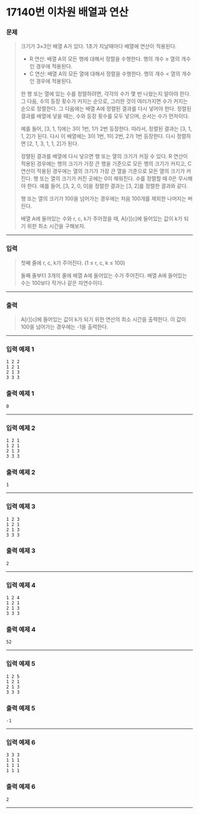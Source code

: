 # 17140번 이차원 배열과 연산

### 문제

> 크기가 3×3인 배열 A가 있다. 1초가 지날때마다 배열에 연산이 적용된다.
>
> - R 연산: 배열 A의 모든 행에 대해서 정렬을 수행한다. 행의 개수 ≥ 열의 개수인 경우에 적용된다.
> - C 연산: 배열 A의 모든 열에 대해서 정렬을 수행한다. 행의 개수 < 열의 개수인 경우에 적용된다.
>
> 한 행 또는 열에 있는 수를 정렬하려면, 각각의 수가 몇 번 나왔는지 알아야 한다. 그 다음, 수의 등장 횟수가 커지는 순으로, 그러한 것이 여러가지면 수가 커지는 순으로 정렬한다. 그 다음에는 배열 A에 정렬된 결과를 다시 넣어야 한다. 정렬된 결과를 배열에 넣을 때는, 수와 등장 횟수를 모두 넣으며, 순서는 수가 먼저이다.
>
> 예를 들어, [3, 1, 1]에는 3이 1번, 1가 2번 등장한다. 따라서, 정렬된 결과는 [3, 1, 1, 2]가 된다. 다시 이 배열에는 3이 1번, 1이 2번, 2가 1번 등장한다. 다시 정렬하면 [2, 1, 3, 1, 1, 2]가 된다.
>
> 정렬된 결과를 배열에 다시 넣으면 행 또는 열의 크기가 커질 수 있다. R 연산이 적용된 경우에는 행의 크기가 가장 큰 행을 기준으로 모든 행의 크기가 커지고, C 연산이 적용된 경우에는 열의 크기가 가장 큰 열을 기준으로 모든 열의 크기가 커진다. 행 또는 열의 크기가 커진 곳에는 0이 채워진다. 수를 정렬할 때 0은 무시해야 한다. 예를 들어, [3, 2, 0, 0]을 정렬한 결과는 [3, 2]를 정렬한 결과와 같다.
>
> 행 또는 열의 크기가 100을 넘어가는 경우에는 처음 100개를 제외한 나머지는 버린다.
>
> 배열 A에 들어있는 수와 r, c, k가 주어졌을 때, A[r][c]에 들어있는 값이 k가 되기 위한 최소 시간을 구해보자. 

---

### 입력

> 첫째 줄에 r, c, k가 주어진다. (1 ≤ r, c, k ≤ 100)
>
> 둘째 줄부터 3개의 줄에 배열 A에 들어있는 수가 주어진다. 배열 A에 들어있는 수는 100보다 작거나 같은 자연수이다.

---

### 출력

> A[r][c]에 들어있는 값이 k가 되기 위한 연산의 최소 시간을 출력한다. 이 값이 100을 넘어가는 경우에는 -1을 출력한다.

---

### 입력 예제 1

```
1 2 2
1 2 1
2 1 3
3 3 3
```

### 출력 예제 1

```
0
```

---

### 입력 예제 2

```
1 2 1
1 2 1
2 1 3
3 3 3
```

### 출력 예제 2

```
1
```

---

### 입력 예제 3

```
1 2 3
1 2 1
2 1 3
3 3 3
```

### 출력 예제 3

```
2
```

---

### 입력 예제 4

```
1 2 4
1 2 1
2 1 3
3 3 3
```

### 출력 예제 4

```
52
```

---

### 입력 예제 5

```
1 2 5
1 2 1
2 1 3
3 3 3
```

### 출력 예제 5

```
-1
```

---

### 입력 예제 6

```
3 3 3
1 1 1
1 1 1
1 1 1
```

### 출력 예제 6

```
2
```

---











